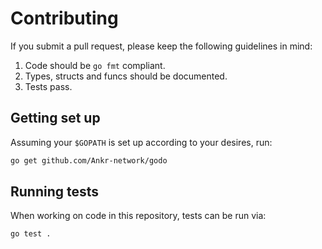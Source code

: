 # Contributing

If you submit a pull request, please keep the following guidelines in mind:

1. Code should be `go fmt` compliant.
2. Types, structs and funcs should be documented.
3. Tests pass.

## Getting set up

Assuming your `$GOPATH` is set up according to your desires, run:

```sh
go get github.com/Ankr-network/godo
```

## Running tests

When working on code in this repository, tests can be run via:

```sh
go test .
```
